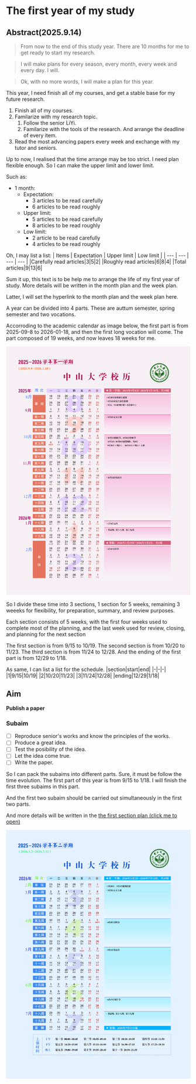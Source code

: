 # The first year of my study
## Abstract(2025.9.14)
>From now to the end of this study year. There are 10 months for me to get ready to start my research.

>I will make plans for every season, every month, every week and every day. I will.

>Ok, with no more words, I will make a plan for this year.

This year, I need finish all of my courses, and get a stable base for my future research.

1. Finish all of my courses.
2. Familarize with my research topic.
    1. Follow the senior LiYi.
    2. Familarize with the tools of the research. And arrange the deadline of every item.
3. Read the most advancing papers every week and exchange with my tutor and seniors.

Up to now, I realised that the time arrange may be too strict. I need plan flexible enough. So I can make the upper limit and lower limit.

Such as:
* 1 month: 
    * Expectation: 
        * 3 articles to be read carefully
        * 6 articles to be read roughly
    * Upper limit:
        * 5 articles to be read carefully
        * 8 articles to be read roughly
    * Low limit:
        * 2 article to be read carefully
        * 4 articles to be read roughly

Oh, I may list a list:
| Items | Expectation | Upper limit | Low limit |
| --- | --- | --- | --- |
|Carefully read articles|3|5|2|
|Roughly read articles|6|8|4|
|Total articles|9|13|6|

Sum it up, this text is to be help me to arrange the life of my first year of study. More details will be written in the month plan and the week plan.

Latter, I will set the hyperlink to the month plan and the week plan here.

A year can be divided into 4 parts. These are auttum semester, spring semester and two vocations.

Accorroding to the academic calendar as image below, the first part is from 2025-09-8 to 2026-01-18, and then the first long vocation will come. The part composed of 19 weeks, and now leaves 18 weeks for me.

 
![academic calendar](../img/校历/xl2025-2026-01.jpg)

So I divide these time into 3 sections, 1 section for 5 weeks, remaining 3 weeeks for flexibility, for preparation, summary, and review purposes.

Each section consists of 5 weeks, with the first four weeks used to complete most of the planning, and the last week used for review, closing, and planning for the next section

The first section is from 9/15 to 10/19.
The second section is from 10/20 to 11/23.
The third section is from 11/24 to 12/28.
And the ending of the first part is from 12/29 to 1/18.

As same, I can list a list for the schedule.
|section|start|end|
|-|-|-|
|1|9/15|10/19|
|2|10/20|11/23|
|3|11/24|12/28|
|ending|12/29|1/18|

## Aim
**Publish a paper**

### Subaim
- [ ] Reproduce senior's works and know the principles of the works.
- [ ] Produce a great idea.
- [ ] Test the posibility of the idea.
- [ ] Let the idea come true.
- [ ] Write the paper.

So I can pack the subaims into different parts. Sure, it must be follow the time evolution.
The first part of this year is from 9/15 to 1/18. I will finish the first three subaims in this part.

And the first two subaim should be carried out simultaneously in the first two parts.

And more details will be written in the [the first section plan (click me to open)](The%20first%20part\The%201st%20part%20of%201st%20year.md)

![academic calendar](../img/校历/xl2025-2026-02.jpg)

